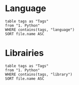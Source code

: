 # Language

```dataview
table tags as "Tags"
from "1. Python"
WHERE contains(tags, "language")
SORT file.name ASC
```

# Librairies
```dataview
table tags as "Tags"
from "1. Python"
WHERE contains(tags, "library")
SORT file.name ASC
```
